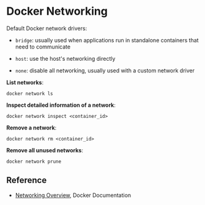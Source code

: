 # Docker Networking

Default Docker network drivers:

* `bridge`: usually used when applications run in standalone containers that need to communicate

* `host`: use the host's networking directly

* `none`: disable all networking, usually used with a custom network driver

**List networks**:

```console
docker network ls
```

**Inspect detailed information of a network**:

```console
docker network inspect <container_id>
```

**Remove a network**:

```console
docker network rm <container_id>
```

**Remove all unused networks**:

```console
docker network prune
```

## Reference

* [Networking Overview](https://docs.docker.com/network/), Docker Documentation
